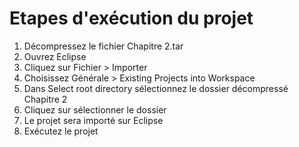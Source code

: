 # Etapes d'exécution du projet
1. Décompressez le fichier Chapitre 2.tar
2. Ouvrez Eclipse 
3. Cliquez sur Fichier > Importer 
4. Choisissez Générale > Existing Projects into Workspace 
5. Dans Select root directory sélectionnez le dossier décompressé Chapitre 2
6. Cliquez sur sélectionner le dossier
7. Le projet sera importé sur Eclipse
8. Exécutez le projet
